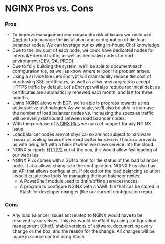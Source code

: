 # NGINX Pros vs. Cons


### Pros

- To improve management and reduce the risk of issues we could use [Chef](https://chef.io/) to fully manage the installation and configuration of the load balancer nodes. We can leverage our existing in-house Chef knowledge.
- Due to the low cost of each node, we could have dedicated nodes for Internal/External traffic, as well as dedicated nodes for each environment (DEV, QA, PROD).
- Due to fully building the system, we'll be able to document each configuration file, as well as know where to look if a problem arises.
- Using a service like Lets Encrypt will dramatically reduce the cost of purchasing SSL certificates, as well as allow new projects to accept HTTPS traffic by default. Let's Encrypt will also reduce technical debt as certificates are automatically renewed each month, and last for three months.
- Using NGINX along with BGP, we're able to progress towards using active/active technologies. As we scale, we'll also be able to increase the number of load balancer nodes vs. increasing the specs as traffic will be evenly distributed between load balancer nodes.
- With the purchase of [NGINX Plus](https://www.nginx.com/products/pricing/) we can get support for any NGINX issue.
- Loadbalancer nodes are not physical so are not subject to hardware issues or scaling issues if we need better hardware. This also prevents us with being left with a brick if/when we move service into the cloud.
- NGINX supports [HTTP/2](https://www.cloudflare.com/http2/) out of the box, this would allow fast loading of our websites.
- NGINX Plus comes with a GUI to monitor the status of the load balancer node. It also allows changes to the configuration. NGINX Plus also has an API that allows configuration. If picked for the load balancing solution I would create two tools for managing the load balancer nodes.
  - A PowerShell module used to drain/offline services/nodes.
  - A program to configure NGINX with a YAML file that can be stored in Stash for developer changes (like our current configuration repo)


### Cons

- Any load balancer issues not related to NGINX would have to be resolved by ourselves. This risk would be offset by using configuration management ([Chef](https://www.chef.io/)), stable versions of software, documenting every change on the box, and the reason for the change. All changes will be made in source control using Stash.